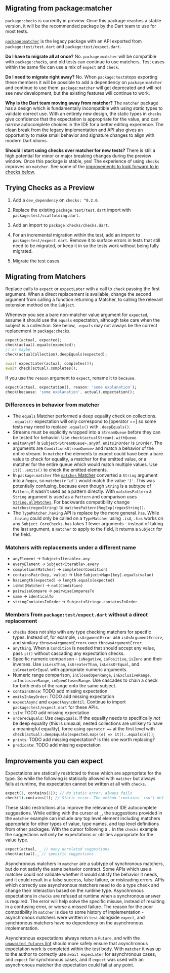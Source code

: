 ## Migrating from package:matcher

`package:checks` is currently in preview. Once this package reaches a stable
version, it will be the recommended package by the Dart team to use for most
tests.

[`package:matcher`][matcher] is the legacy package with an API exported from
`package:test/test.dart` and `package:test/expect.dart`. 

**Do I have to migrate all at once?** No. `package:matcher` will be compatible
with `package:checks`, and old tests can continue to use matchers. Test cases
within the same file can use a mix of `expect` and `check`.

**Do I need to migrate right away?** No. When `package:test`stops exporting
these members it will be possible to add a dependency on `package:matcher` and
continue to use them. `package:matcher` will get deprecated and will not see new
development, but the existing features will continue to work.

**Why is the Dart team moving away from matcher?** The `matcher` package has a
design which is fundamentally incompatible with using static types to validate
correct use. With an entirely new design, the static types in `checks` give
confidence that the expectation is appropriate for the value, and can narrow
autocomplete choices in the IDE for a better editing experience. The clean break
from the legacy implementation and API also gives an opportunity to make small
behavior and signature changes to align with modern Dart idioms.

**Should I start using checks over matcher for new tests?** There is still a
high potential for minor or major breaking changes during the preview window.
Once this package is stable, yes! The experience of using `checks` improves on
`matcher`. See some of the [improvements to look forward to in checks
below](#improvements-you-can-expect).

[matcher]: https://pub.dev/packages/matcher

## Trying Checks as a Preview

1.  Add a `dev_dependency` on `checks: ^0.2.0`.

1.  Replace the existing `package:test/test.dart` import with
    `package:test/scaffolding.dart`.

1.  Add an import to `package:checks/checks.dart`.

1.  For an incremental migration within the test, add an import to
    `package:test/expect.dart`. Remove it to surface errors in tests that still
    need to be migrated, or keep it in so the tests work without being fully
    migrated.

1.  Migrate the test cases.

## Migrating from Matchers

Replace calls to `expect` or `expectLater` with a call to `check` passing the
first argument.
When a direct replacement is available, change the second argument from calling
a function returning a Matcher, to calling the relevant extension method on the
`Subject`.

Whenever you see a bare non-matcher value argument for `expected`, assume it
should use the `equals` expectation, although take care when the subject is a
collection.
See below, `.equals` may not always be the correct replacement in
`package:checks`.

```dart
expect(actual, expected);
check(actual).equals(expected);
// or maybe
check(actualCollection).deepEquals(expected);

await expectLater(actual, completes());
await check(actual).completes();
```

If you use the `reason` argument to `expect`, rename it to `because`.

```dart
expect(actual, expectation(), reason: 'some explanation');
check(because: 'some explanation', actual).expectation();
```

### Differences in behavior from matcher

-   The `equals` Matcher performed a deep equality check on collections.
    `.equals()` expectation will only correspond to [operator ==] so some tests
    may need to replace `.equals()` with `.deepEquals()`.
-   Streams must be explicitly wrapped into a `StreamQueue` before they can be
    tested for behavior. Use `check(actualStream).withQueue`.
-   `emitsAnyOf` is `Subject<StreamQueue>.anyOf`. `emitsInOrder` is `inOrder`.
    The arguments are `Condition<StreamQueue>` and match a behavior of the
    entire stream. In `matcher` the elements to expect could have been a bare
    value to check for equality, a matcher for the emitted value, or a matcher
    for the entire queue which would match multiple values. Use `it()..emits()`
    to check the emitted elements.
-   In `package:matcher` the [`matches` Matcher][matches] converted a `String`
    argument into a `Regex`, so `matches(r'\d')` would match the value `'1'`.
    This was potentially confusing, because even though `String` is a subtype of
    `Pattern`, it wasn't used as a pattern directly.
    With `matchesPattern` a `String` argument is used as a `Pattern` and
    comparison uses [`String.allMatches`][allMatches].
    For backwards compatibility change `matches(regexString)` to
    `matchesPattern(RegExp(regexString))`.
-   The `TypeMatcher.having` API is replace by the more general`.has`. While
    `.having` could only be called on a `TypeMatcher` using `.isA`, `.has` works
    on any `Subject`. `CoreChecks.has` takes 1 fewer arguments - instead of
    taking the last argument, a `matcher` to apply to the field, it returns a
    `Subject` for the field.

[matches]:https://pub.dev/documentation/matcher/latest/matcher/Matcher/matches.html
[allMatches]:https://api.dart.dev/stable/2.19.1/dart-core/Pattern/allMatches.html

### Matchers with replacements under a different name

-   `anyElement` -> `Subject<Iterable>.any`
-   `everyElement` -> `Subject<Iterable>.every`
-   `completion(Matcher)` -> `completes(Condition)`
-   `containsPair(key, value)` -> Use `Subject<Map>[key].equals(value)`
-   `hasLength(expected)` -> `length.equals(expected)`
-   `isNot(Matcher)` -> `not(Condition)`
-   `pairwiseCompare` -> `pairwiseComparesTo`
-   `same` -> `identicalTo`
-   `stringContainsInOrder` -> `Subject<String>.containsInOrder`

### Members from `package:test/expect.dart` without a direct replacement

-   `checks` does not ship with any type checking matchers for specific types.
    Instead of, for example,  `isArgumentError` use `isA<ArgumentError>`, and
    similary `throws<ArgumentError>` over `throwsArgumentError`.
-   `anything`. When a `Condition` is needed that should accept any value, pass
    `it()` without cascading any expectation checks.
-   Specific numeric comparison - `isNegative`, `isPositive`, `isZero` and their
    inverses. Use `isLessThan`, `isGreaterThan`, `isLessOrEqual`, and
    `isGreaterOrEqual` with appropriate numeric arguments.
-   Numeric range comparison, `inClosedOpenRange`, `inExclusiveRange`,
    `inInclusiveRange`, `inOpenClosedRange`. Use cascades to chain a check for
    both ends of the range onto the same subject.
-   `containsOnce`: TODO add missing expectation
-   `emitsInAnyOrder`: TODO add missing expectation
-   `expectAsync` and `expectAsyncUntil`. Continue to import
    `package:test/expect.dart` for these APIs.
-   `isIn`: TODO add missing expectation
-   `orderedEquals`: Use `deepEquals`. If the equality needs to specifically
    *not* be deep equality (this is unusual, nested collections are unlikely to
    have a meaningful equality), force using `operator ==` at the first level
    with `check(actual).deepEquals(expected.map((e) => it()..equals(e)))`;
-   `prints`: TODO add missing expectation? Is this one worth replacing?
-   `predicate`: TODO add missing expectation

## Improvements you can expect

Expectations are statically restricted to those which are appropriate for the
type. So while the following is statically allowed with `matcher` but always
fails at runtime, the expectation cannot be written at all with `checks`.

```dart
expect(1, contains(1)); // No static error, always fails
check(1).contains(1); // Static error. The method 'contains' isn't defined
```

These static restrictions also improve the relevance of IDE autocomplete
suggestions. While editing with the cursor at `_`, the suggestions provided
in the `matcher` example can include _any_ top level element including matchers
appropriate for other types of value, type names, and top level definitions from
other packages. With the cursor following a `.` in the `checks` example the
suggestions will only be expectations or utilities appropriate for the value
type.

```dart
expect(actual, _ // many unrelated suggestions
check(actual)._ // specific suggestions
```

Asynchronous matchers in `matcher` are a subtype of synchronous matchers, but do
not satisfy the same behavior contract. Some APIs which use a matcher could not
validate whether it would satisfy the behavior it needs, and it could result in
a false success, false failure, or misleading errors. APIs which correctly use
asynchronous matchers need to do a type check and change their interaction based
on the runtime type. Asynchronous expectations in `checks` are refused at
runtime when a synchronous answer is required. The error will help solve the
specific misuse, instead of resulting in a confusing error, or worse a missed
failure. The reason for the poor compatibility in `matcher` is due to some
history of implementation - asynchronous matchers were written in `test`
alongside `expect`, and synchronous matchers have no dependency on the
asynchronous implementation.

Asynchronous expectations always return a `Future`, and with the
[`unawaited_futures` lint][unawaited lint] should more safely ensure that
asynchronous expectation work is completed within the test body. With `matcher`
it was up to the author to correctly use `await expecLater` for asynchronous
cases, and `expect` for synchronous cases, and if `expect` was used with an
asynchronous matcher the expectation could fail at any point.

[unawaited lint]:https://dart-lang.github.io/linter/lints/unawaited_futures.html
